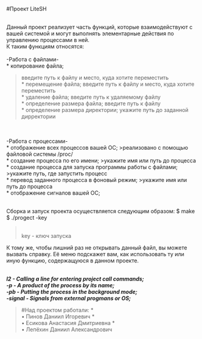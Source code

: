 #Проект LiteSH

<br>Данный проект реализует часть функций, которые взаимодействуют с вашей системой и могут выполнять элементарные действия по управлению процессами в ней.
<br>К таким функциям относятся:
<br>
<br>-Работа с файлами-
<br>* копирование файла;
>введите путь к файлу и место, куда хотите переместить
<br>* перемещение файла;
>введите путь к файлу и место, куда хотите переместить
<br>* удаление файла;
>введите путь к удаляемому файлу
<br>* определение размера файла;
>введите путь к файлу
<br>* определение размера директории;
>укажите путь до заданной дирректории 
<br>
<br>-Работа с процессами-
<br>* отображение всех процессов вашей ОС;
>реализовано с помощью файловой системы /proc/
<br>* создание процесса по его имени;
>укажите имя или путь до процесса
<br>* создание процесса для запуска программы работы с файлами;
>укажите путь, где запустить процесс
<br>* перевод заданного процесса в фоновый режим;
>укажите имя или путь до процесса
<br>* отображение сигналов вашей ОС;

<br>Сборка и запуск проекта осуществляется следующим образом:
 $ make
 $ ./progect -key 
 ><br>key - ключ запуска
 

К тому же, чтобы лишний раз не открывать данный файл, вы можете вызвать справку. Её меню подскажет вам, как использовать ту или иную функцию, содержащуюся в данном проекте.

<br> ***l2 - Calling a line for entering project call commands;
	<br>-p - A product of the process by its name;
  <br>-pb - Putting the process in the background mode;
	<br>-signal - Signals from external progmans or OS;***

>#Над проектом работали:
>*<br>• Пинов Даниил Игоревич
>*<br>• Есикова Анастасия Дмитриевна
>*<br>• Лепёхин Даниил Александрович


